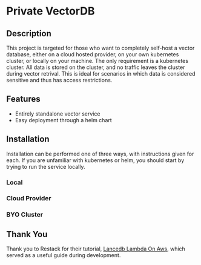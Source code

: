 # Private VectorDB

## Description
This project is targeted for those who want to completely self-host a vector database, either on a cloud hosted provider, on your own kubernetes cluster, or locally on your machine. The only requirement is a kubernetes cluster. All data is stored on the cluster, and no traffic leaves the cluster during vector retrival. This is ideal for scenarios in which data is considered sensitive and thus has access restrictions.

## Features
- Entirely standalone vector service
- Easy deployment through a helm chart

## Installation
Installation can be performed one of three ways, with instructions given for each. If you are unfamiliar with kubernetes or helm, you should start by trying to run the service locally.

### Local

### Cloud Provider

### BYO Cluster

## Thank You
Thank you to Restack for their tutorial, [Lancedb Lambda On Aws](https://www.restack.io/p/lancedb-answer-lambda-aws-cat-ai), which served as a useful guide during development.
